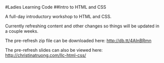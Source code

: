 #Ladies Learning Code
##Intro to HTML and CSS

A full-day introductory workshop to HTML and CSS.

Currently refreshing content and other changes so things will be updated in a couple weeks.  

The pre-refresh zip file can be downloaded here: http://db.tt/4AInBRmn 

The pre-refresh slides can also be viewed here: http://christinatruong.com/llc-html-css/